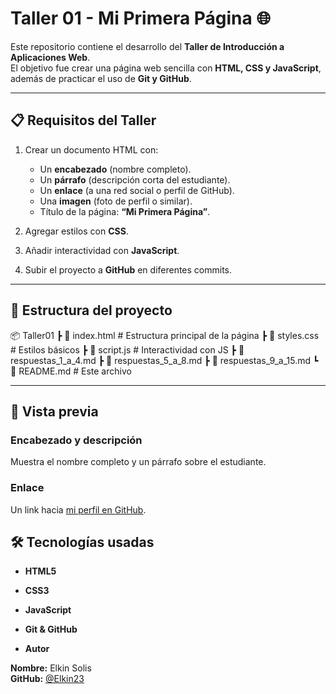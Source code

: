 # Taller 01 - Mi Primera Página 🌐

Este repositorio contiene el desarrollo del **Taller de Introducción a Aplicaciones Web**.  
El objetivo fue crear una página web sencilla con **HTML, CSS y JavaScript**, además de practicar el uso de **Git y GitHub**.

---

## 📋 Requisitos del Taller

1. Crear un documento HTML con:
   - Un **encabezado** (nombre completo).
   - Un **párrafo** (descripción corta del estudiante).
   - Un **enlace** (a una red social o perfil de GitHub).
   - Una **imagen** (foto de perfil o similar).
   - Título de la página: **“Mi Primera Página”**.

2. Agregar estilos con **CSS**.  
3. Añadir interactividad con **JavaScript**.  
4. Subir el proyecto a **GitHub** en diferentes commits.  

---

## 📂 Estructura del proyecto

📦 Taller01
┣ 📜 index.html # Estructura principal de la página
┣ 📜 styles.css # Estilos básicos
┣ 📜 script.js # Interactividad con JS
┣ 📜 respuestas_1_a_4.md
┣ 📜 respuestas_5_a_8.md
┣ 📜 respuestas_9_a_15.md
┗ 📜 README.md # Este archivo



---

## 🚀 Vista previa

### Encabezado y descripción
Muestra el nombre completo y un párrafo sobre el estudiante.  

### Enlace
Un link hacia [mi perfil en GitHub](https://github.com/Elkin23).  



## 🛠️ Tecnologías usadas

- **HTML5**
- **CSS3**
- **JavaScript**
- **Git & GitHub**


- **Autor**

**Nombre:** Elkin Solis  
**GitHub:** [@Elkin23](https://github.com/Elkin23)
